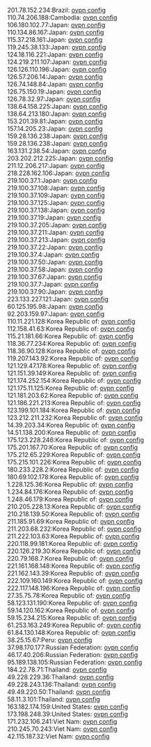 201.78.152.234:Brazil: [ovpn config](vpn/201_78_152_234.ovpn)  
110.74.206.188:Cambodia: [ovpn config](vpn/110_74_206_188.ovpn)  
106.180.102.77:Japan: [ovpn config](vpn/106_180_102_77.ovpn)  
110.134.86.167:Japan: [ovpn config](vpn/110_134_86_167.ovpn)  
115.37.218.161:Japan: [ovpn config](vpn/115_37_218_161.ovpn)  
119.245.38.133:Japan: [ovpn config](vpn/119_245_38_133.ovpn)  
124.18.116.221:Japan: [ovpn config](vpn/124_18_116_221.ovpn)  
124.219.211.107:Japan: [ovpn config](vpn/124_219_211_107.ovpn)  
126.126.110.196:Japan: [ovpn config](vpn/126_126_110_196.ovpn)  
126.57.206.14:Japan: [ovpn config](vpn/126_57_206_14.ovpn)  
126.74.148.84:Japan: [ovpn config](vpn/126_74_148_84.ovpn)  
126.75.150.19:Japan: [ovpn config](vpn/126_75_150_19.ovpn)  
126.78.32.97:Japan: [ovpn config](vpn/126_78_32_97.ovpn)  
138.64.158.225:Japan: [ovpn config](vpn/138_64_158_225.ovpn)  
138.64.213.180:Japan: [ovpn config](vpn/138_64_213_180.ovpn)  
153.201.39.81:Japan: [ovpn config](vpn/153_201_39_81.ovpn)  
157.14.205.23:Japan: [ovpn config](vpn/157_14_205_23.ovpn)  
159.28.136.238:Japan: [ovpn config](vpn/159_28_136_238.ovpn)  
159.28.136.238:Japan: [ovpn config](vpn/159_28_136_238.ovpn)  
163.131.238.54:Japan: [ovpn config](vpn/163_131_238_54.ovpn)  
203.202.212.225:Japan: [ovpn config](vpn/203_202_212_225.ovpn)  
211.12.206.217:Japan: [ovpn config](vpn/211_12_206_217.ovpn)  
218.228.162.106:Japan: [ovpn config](vpn/218_228_162_106.ovpn)  
219.100.37.1:Japan: [ovpn config](vpn/219_100_37_1.ovpn)  
219.100.37.108:Japan: [ovpn config](vpn/219_100_37_108.ovpn)  
219.100.37.109:Japan: [ovpn config](vpn/219_100_37_109.ovpn)  
219.100.37.125:Japan: [ovpn config](vpn/219_100_37_125.ovpn)  
219.100.37.138:Japan: [ovpn config](vpn/219_100_37_138.ovpn)  
219.100.37.19:Japan: [ovpn config](vpn/219_100_37_19.ovpn)  
219.100.37.205:Japan: [ovpn config](vpn/219_100_37_205.ovpn)  
219.100.37.211:Japan: [ovpn config](vpn/219_100_37_211.ovpn)  
219.100.37.213:Japan: [ovpn config](vpn/219_100_37_213.ovpn)  
219.100.37.22:Japan: [ovpn config](vpn/219_100_37_22.ovpn)  
219.100.37.4:Japan: [ovpn config](vpn/219_100_37_4.ovpn)  
219.100.37.50:Japan: [ovpn config](vpn/219_100_37_50.ovpn)  
219.100.37.58:Japan: [ovpn config](vpn/219_100_37_58.ovpn)  
219.100.37.67:Japan: [ovpn config](vpn/219_100_37_67.ovpn)  
219.100.37.7:Japan: [ovpn config](vpn/219_100_37_7.ovpn)  
219.100.37.90:Japan: [ovpn config](vpn/219_100_37_90.ovpn)  
223.133.227.121:Japan: [ovpn config](vpn/223_133_227_121.ovpn)  
60.125.195.98:Japan: [ovpn config](vpn/60_125_195_98.ovpn)  
92.203.159.97:Japan: [ovpn config](vpn/92_203_159_97.ovpn)  
110.11.221.128:Korea Republic of: [ovpn config](vpn/110_11_221_128.ovpn)  
112.158.41.63:Korea Republic of: [ovpn config](vpn/112_158_41_63.ovpn)  
115.21.181.66:Korea Republic of: [ovpn config](vpn/115_21_181_66.ovpn)  
118.36.77.234:Korea Republic of: [ovpn config](vpn/118_36_77_234.ovpn)  
118.36.90.128:Korea Republic of: [ovpn config](vpn/118_36_90_128.ovpn)  
119.207.143.92:Korea Republic of: [ovpn config](vpn/119_207_143_92.ovpn)  
121.129.47.178:Korea Republic of: [ovpn config](vpn/121_129_47_178.ovpn)  
121.151.39.149:Korea Republic of: [ovpn config](vpn/121_151_39_149.ovpn)  
121.174.252.154:Korea Republic of: [ovpn config](vpn/121_174_252_154.ovpn)  
121.175.11.125:Korea Republic of: [ovpn config](vpn/121_175_11_125.ovpn)  
121.181.203.62:Korea Republic of: [ovpn config](vpn/121_181_203_62.ovpn)  
121.186.221.213:Korea Republic of: [ovpn config](vpn/121_186_221_213.ovpn)  
123.199.101.184:Korea Republic of: [ovpn config](vpn/123_199_101_184.ovpn)  
123.212.211.232:Korea Republic of: [ovpn config](vpn/123_212_211_232.ovpn)  
14.39.203.34:Korea Republic of: [ovpn config](vpn/14_39_203_34.ovpn)  
14.51.138.200:Korea Republic of: [ovpn config](vpn/14_51_138_200.ovpn)  
175.123.228.246:Korea Republic of: [ovpn config](vpn/175_123_228_246.ovpn)  
175.201.167.70:Korea Republic of: [ovpn config](vpn/175_201_167_70.ovpn)  
175.212.65.229:Korea Republic of: [ovpn config](vpn/175_212_65_229.ovpn)  
175.215.101.226:Korea Republic of: [ovpn config](vpn/175_215_101_226.ovpn)  
180.233.228.2:Korea Republic of: [ovpn config](vpn/180_233_228_2.ovpn)  
180.69.102.178:Korea Republic of: [ovpn config](vpn/180_69_102_178.ovpn)  
1.228.125.36:Korea Republic of: [ovpn config](vpn/1_228_125_36.ovpn)  
1.234.84.176:Korea Republic of: [ovpn config](vpn/1_234_84_176.ovpn)  
1.248.46.179:Korea Republic of: [ovpn config](vpn/1_248_46_179.ovpn)  
210.205.228.13:Korea Republic of: [ovpn config](vpn/210_205_228_13.ovpn)  
210.218.139.50:Korea Republic of: [ovpn config](vpn/210_218_139_50.ovpn)  
211.185.91.69:Korea Republic of: [ovpn config](vpn/211_185_91_69.ovpn)  
211.203.68.232:Korea Republic of: [ovpn config](vpn/211_203_68_232.ovpn)  
211.222.103.63:Korea Republic of: [ovpn config](vpn/211_222_103_63.ovpn)  
220.118.99.181:Korea Republic of: [ovpn config](vpn/220_118_99_181.ovpn)  
220.126.219.30:Korea Republic of: [ovpn config](vpn/220_126_219_30.ovpn)  
220.79.168.7:Korea Republic of: [ovpn config](vpn/220_79_168_7.ovpn)  
221.161.168.148:Korea Republic of: [ovpn config](vpn/221_161_168_148.ovpn)  
221.162.143.39:Korea Republic of: [ovpn config](vpn/221_162_143_39.ovpn)  
222.109.160.149:Korea Republic of: [ovpn config](vpn/222_109_160_149.ovpn)  
222.117.148.196:Korea Republic of: [ovpn config](vpn/222_117_148_196.ovpn)  
27.35.75.78:Korea Republic of: [ovpn config](vpn/27_35_75_78.ovpn)  
58.123.131.190:Korea Republic of: [ovpn config](vpn/58_123_131_190.ovpn)  
59.14.120.162:Korea Republic of: [ovpn config](vpn/59_14_120_162.ovpn)  
59.15.234.215:Korea Republic of: [ovpn config](vpn/59_15_234_215.ovpn)  
61.253.163.249:Korea Republic of: [ovpn config](vpn/61_253_163_249.ovpn)  
61.84.130.148:Korea Republic of: [ovpn config](vpn/61_84_130_148.ovpn)  
38.25.15.67:Peru: [ovpn config](vpn/38_25_15_67.ovpn)  
37.98.170.177:Russian Federation: [ovpn config](vpn/37_98_170_177.ovpn)  
46.17.40.206:Russian Federation: [ovpn config](vpn/46_17_40_206.ovpn)  
95.189.138.105:Russian Federation: [ovpn config](vpn/95_189_138_105.ovpn)  
184.22.78.71:Thailand: [ovpn config](vpn/184_22_78_71.ovpn)  
49.228.229.36:Thailand: [ovpn config](vpn/49_228_229_36.ovpn)  
49.228.243.136:Thailand: [ovpn config](vpn/49_228_243_136.ovpn)  
49.49.220.50:Thailand: [ovpn config](vpn/49_49_220_50.ovpn)  
58.11.3.101:Thailand: [ovpn config](vpn/58_11_3_101.ovpn)  
163.182.174.159:United States: [ovpn config](vpn/163_182_174_159.ovpn)  
173.198.248.39:United States: [ovpn config](vpn/173_198_248_39.ovpn)  
171.232.106.241:Viet Nam: [ovpn config](vpn/171_232_106_241.ovpn)  
210.245.70.243:Viet Nam: [ovpn config](vpn/210_245_70_243.ovpn)  
42.115.187.32:Viet Nam: [ovpn config](vpn/42_115_187_32.ovpn)  
